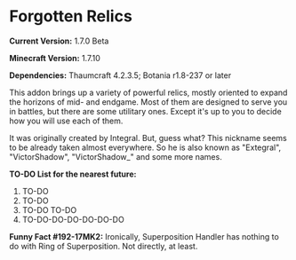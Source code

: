 # Forgotten Relics

**Current Version:** 1.7.0 Beta

**Minecraft Version:** 1.7.10

**Dependencies:** Thaumcraft 4.2.3.5; Botania r1.8-237 or later

This addon brings up a variety of powerful relics, mostly oriented to expand the horizons of mid- and endgame. Most of them are designed to serve you in battles, but there are some utilitary ones. Except it's up to you to decide how you will use each of them.

It was originally created by Integral. But, guess what? This nickname seems to be already taken almost everywhere. So he is also known as "Extegral", "VictorShadow", "VictorShadow_" and some more names.

**TO-DO List for the nearest future:**
1. TO-DO
2. TO-DO
3. TO-DO TO-DO
4. TO-DO-DO-DO-DO-DO-DO

**Funny Fact #192-17MK2:** Ironically, Superposition Handler has nothing to do with Ring of Superposition. Not directly, at least.
